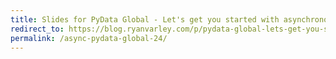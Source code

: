 ```yaml
---
title: Slides for PyData Global - Let's get you started with asynchronous programming
redirect_to: https://blog.ryanvarley.com/p/pydata-global-lets-get-you-started
permalink: /async-pydata-global-24/
---
```

